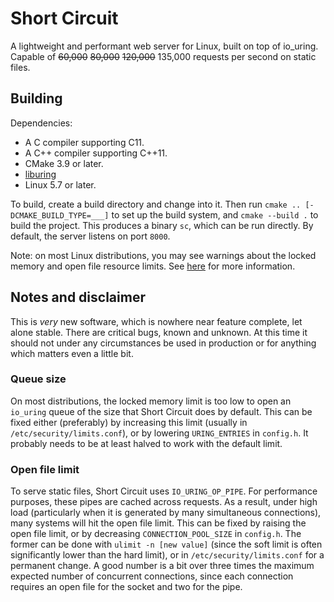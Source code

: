 # Short Circuit
A lightweight and performant web server for Linux, built on top of io_uring.
Capable of ~~60,000~~ ~~80,000~~ ~~120,000~~ 135,000 requests per second on
static files.

## Building
Dependencies:
* A C compiler supporting C11.
* A C++ compiler supporting C++11.
* CMake 3.9 or later.
* [liburing](https://github.com/axboe/liburing)
* Linux 5.7 or later.

To build, create a build directory and change into it. Then run `cmake ..
[-DCMAKE_BUILD_TYPE=___]` to set up the build system, and `cmake --build .` to
build the project. This produces a binary `sc`, which can be run directly. By
default, the server listens on port `8000`.

Note: on most Linux distributions, you may see warnings about the locked memory
and open file resource limits. See [here](#queue-size) for more information.

## Notes and disclaimer
This is _very_ new software, which is nowhere near feature complete, let alone
stable. There are critical bugs, known and unknown. At this time it should not
under any circumstances be used in production or for anything which matters even
a little bit.

### Queue size
On most distributions, the locked memory limit is too low to open an `io_uring`
queue of the size that Short Circuit does by default. This can be fixed either
(preferably) by increasing this limit (usually in `/etc/security/limits.conf`),
or by lowering `URING_ENTRIES` in `config.h`. It probably needs to be at least
halved to work with the default limit.

### Open file limit
To serve static files, Short Circuit uses `IO_URING_OP_PIPE`. For performance
purposes, these pipes are cached across requests. As a result, under high load
(particularly when it is generated by many simultaneous connections), many
systems will hit the open file limit. This can be fixed by raising the open file
limit, or by decreasing `CONNECTION_POOL_SIZE` in `config.h`. The former can be
done with `ulimit -n [new value]` (since the soft limit is often significantly
lower than the hard limit), or in `/etc/security/limits.conf` for a permanent
change. A good number is a bit over three times the maximum expected number of
concurrent connections, since each connection requires an open file for the
socket and two for the pipe.
